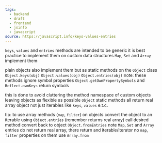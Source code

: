 ```yaml
---
tags:
  - backend
  - draft
  - frontend
  - jsinfo
  - javascript
source: https://javascript.info/keys-values-entries
---
```

`keys`, `values` and `entries` methods are intended to be generic 
it is best practice to implement them on custom data structures 
`Map`, `Set` and `Array` implement them

plain objects also implement them but as static methods on the `Object` class
`Object.keys(obj)`
`Object.values(obj)`
`Object.entries(obj)`
note:
	these methods ignore symbol properties
	`Object.getOwnPropertySymbols` and `Reflect.ownKeys` return symbols

this is done to avoid cluttering the method namespace of custom objects leaving objects as flexible as possible
`Object` static methods all return real array object not just iterables like `keys`, `values` e.t.c.

tip:
	to use array methods (`map`, `filter`) on objects 
	convert the object to an iterable using `Object.entries` (remember returns real array) 
	call desired method
	convert back to object `Object.fromEntries`
	note `Map`, `Set` and `Array` entries do not return real array, there return and iterable/iterator
	no `map`, `filter` properties on them
	use `Array.from`
